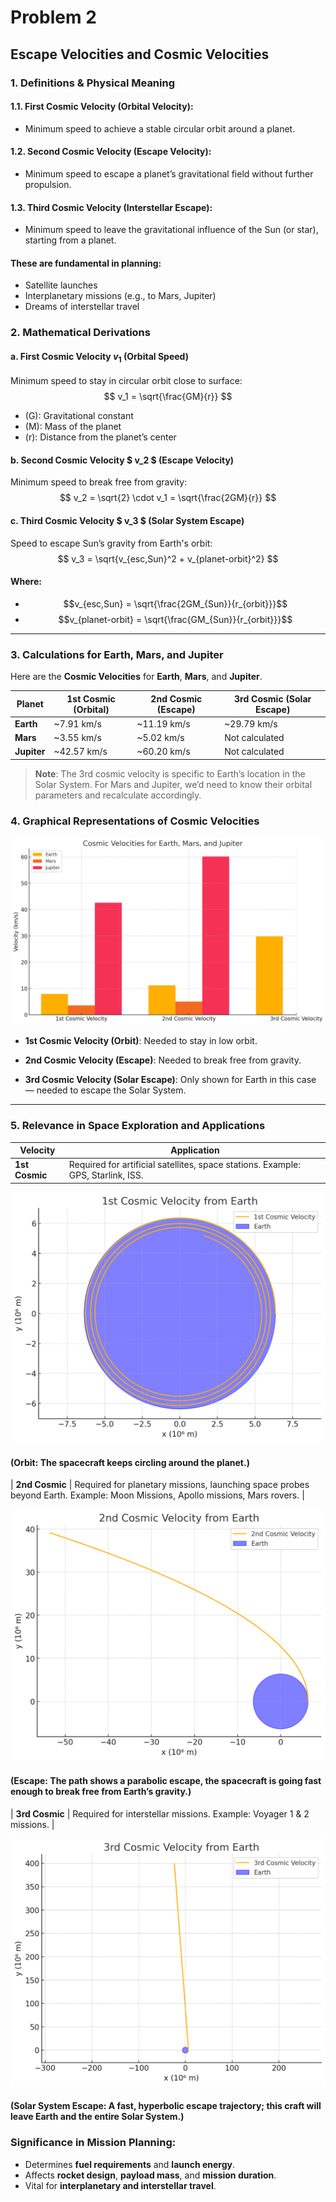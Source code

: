 # Problem 2
## **Escape Velocities and Cosmic Velocities**

### 1. Definitions & Physical Meaning
#### 1.1. **First Cosmic Velocity (Orbital Velocity):**
  - Minimum speed to achieve a stable circular orbit around a planet.
#### 1.2. **Second Cosmic Velocity (Escape Velocity):**
  - Minimum speed to escape a planet’s gravitational field without further propulsion.
#### 1.3. **Third Cosmic Velocity (Interstellar Escape):**
  - Minimum speed to leave the gravitational influence of the Sun (or star), starting from a planet.

#### **These are fundamental in planning:**
- Satellite launches
- Interplanetary missions (e.g., to Mars, Jupiter)
- Dreams of interstellar travel

### 2.  Mathematical Derivations

#### a. First Cosmic Velocity $v_1$ (Orbital Speed)
Minimum speed to stay in circular orbit close to surface:
$$
v_1 = \sqrt{\frac{GM}{r}}
$$
- \(G\): Gravitational constant
- \(M\): Mass of the planet
- \(r\): Distance from the planet’s center

#### b. Second Cosmic Velocity $ v_2 $ (Escape Velocity)
Minimum speed to break free from gravity:
$$
v_2 = \sqrt{2} \cdot v_1 = \sqrt{\frac{2GM}{r}}
$$

#### c. Third Cosmic Velocity $ v_3 $ (Solar System Escape)
Speed to escape Sun’s gravity from Earth's orbit:
$$
v_3 = \sqrt{v_{esc,Sun}^2 + v_{planet-orbit}^2}
$$
#### Where:
- $$v_{esc,Sun} = \sqrt{\frac{2GM_{Sun}}{r_{orbit}}}$$
- $$v_{planet-orbit} = \sqrt{\frac{GM_{Sun}}{r_{orbit}}}$$

---

### **3. Calculations for Earth, Mars, and Jupiter**

Here are the **Cosmic Velocities** for **Earth**, **Mars**, and **Jupiter**.

| Planet   | 1st Cosmic (Orbital) | 2nd Cosmic (Escape) | 3rd Cosmic (Solar Escape) |
|----------|----------------------|----------------------|----------------------------|
| **Earth**   | ~7.91 km/s               | ~11.19 km/s               | ~29.79 km/s                      |
| **Mars**    | ~3.55 km/s               | ~5.02 km/s                | Not calculated                   |
| **Jupiter** | ~42.57 km/s              | ~60.20 km/s               | Not calculated                   |

> **Note**: The 3rd cosmic velocity is specific to Earth’s location in the Solar System. For Mars and Jupiter, we’d need to know their orbital parameters and recalculate accordingly.

### 4. **Graphical Representations of Cosmic Velocities**

![alt text](<Cosmic Velocities For Earth, Mars, And Jupiter-1.png>)
- **1st Cosmic Velocity (Orbit)**: Needed to stay in low orbit.

- **2nd Cosmic Velocity (Escape)**: Needed to break free from gravity.

- **3rd Cosmic Velocity (Solar Escape)**: Only shown for Earth in this case — needed to escape the Solar System.

---

###  **5. Relevance in Space Exploration and Applications**


| Velocity | Application |
|----------|-------------|
| **1st Cosmic** | Required for artificial satellites, space stations. Example: GPS, Starlink, ISS.|

![alt text](<1st Cosmic Velocity From Earth.png>)
#### (**Orbit**: The spacecraft keeps circling around the planet.)

| **2nd Cosmic** | Required for planetary missions, launching space probes beyond Earth.  Example: Moon Missions, Apollo missions, Mars rovers. |

![alt text](<2nd Cosmic Velocity From Earth.png>)
#### (**Escape**: The path shows a parabolic escape, the spacecraft is going fast enough to break free from Earth’s gravity.)

| **3rd Cosmic** | Required for interstellar missions. Example: Voyager 1 & 2 missions. |

![alt text](<3rd Cosmic Velocity From Earth.png>)
#### (**Solar System Escape**: A fast, hyperbolic escape trajectory; this craft will leave Earth and the entire Solar System.)


### **Significance in Mission Planning**:
- Determines **fuel requirements** and **launch energy**.
- Affects **rocket design**, **payload mass**, and **mission duration**.
- Vital for **interplanetary and interstellar travel**.



